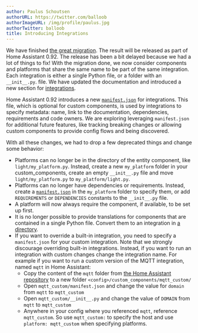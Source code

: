 ```yaml
---
author: Paulus Schoutsen
authorURL: https://twitter.com/balloob
authorImageURL: /img/profile/paulus.jpg
authorTwitter: balloob
title: Introducing Integrations
---
```


We have finished [the great migration](/blog/2019/02/19/the-great-migration). The result will be released as part of Home Assistant 0.92. The release has been a bit delayed because we had a lot of things to fix! With the migration done, we now consider components and platforms that share the same name to be part of the same integration. Each integration is either a single Python file, or a folder with an `__init__.py`. file. We have updated the documentation and introduced a new section for [integrations](/docs/creating_integration_file_structure).

Home Assistant 0.92 introduces a new [`manifest.json`](/docs/creating_integration_manifest) for integrations. This file, which is optional for custom components, is used by integrations to specify metadata: name, link to the documentation, dependencies, requirements and code owners. We are exploring leveraging `manifest.json` for additional future features, like tracking breaking changes or allowing custom components to provide config flows and being discovered.

With all these changes, we had to drop a few deprecated things and change some behavior:

- Platforms can no longer be in the directory of the entity component, like `light/my_platform.py`. Instead, create a new `my_platform` folder in your custom_components, create an empty `__init__.py` file and move `light/my_platform.py` to `my_platform/light.py`.
- Platforms can no longer have dependencies or requirements. Instead, create a [`manifest.json`](/docs/creating_integration_manifest) in the `my_platform` folder to specify them, or add `REQUIREMENTS` or `DEPENDENCIES` constants to the `__init__.py` file.
- A platform will now always require the component, if available, to be set up first.
- It is no longer possible to provide translations for components that are contained in a single Python file. Convert them to an integration in [a directory](/docs/creating_integration_file_structure).
- If you want to override a built-in integration, you need to specify a `manifest.json` for your custom integration. Note that we strongly discourage overriding built-in integrations. Instead, if you want to run an integration with custom changes change the integration name. For example if you want to run a custom version of the MQTT integration, named `mqtt` in Home Assistant:
  - Copy the content of the `mqtt` folder from [the Home Assistant repository](https://github.com/home-assistant/home-assistant/tree/dev/homeassistant/components/mqtt) to a new folder `<config>/custom_components/mqtt_custom/`
  - Open `mqtt_custom/manifest.json` and change the value for `domain` from `mqtt` to `mqtt_custom`
  - Open `mqtt_custom/__init__.py` and change the value of `DOMAIN` from `mqtt` to `mqtt_custom`
  - Anywhere in your config where you referenced `mqtt`, reference `mqtt_custom`. So use `mqtt_custom:` to specify the host and use `platform: mqtt_custom` when specifying platforms.
